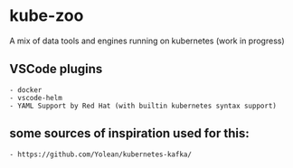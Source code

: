 # kube-zoo
A mix of data tools and engines running on kubernetes (work in progress)

## VSCode plugins
	- docker
	- vscode-helm
	- YAML Support by Red Hat (with builtin kubernetes syntax support)

## some sources of inspiration used for this:
	- https://github.com/Yolean/kubernetes-kafka/
